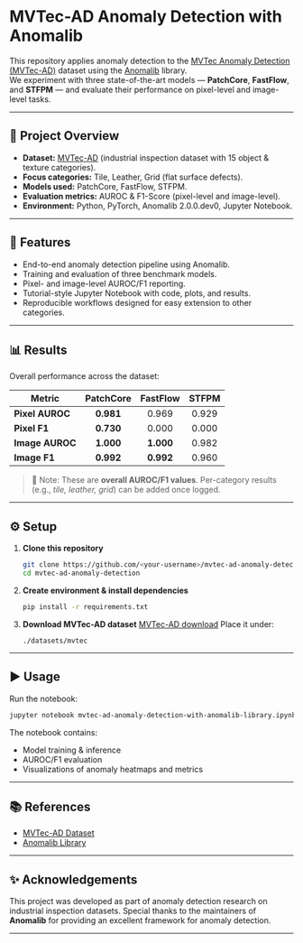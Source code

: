 
# MVTec-AD Anomaly Detection with Anomalib

This repository applies anomaly detection to the [MVTec Anomaly Detection (MVTec-AD)](https://www.mvtec.com/company/research/datasets/mvtec-ad) dataset using the [Anomalib](https://github.com/openvinotoolkit/anomalib) library.  
We experiment with three state-of-the-art models — **PatchCore**, **FastFlow**, and **STFPM** — and evaluate their performance on pixel-level and image-level tasks.

---

## 📌 Project Overview
- **Dataset:** [MVTec-AD](https://www.mvtec.com/company/research/datasets/mvtec-ad) (industrial inspection dataset with 15 object & texture categories).  
- **Focus categories:** Tile, Leather, Grid (flat surface defects).  
- **Models used:** PatchCore, FastFlow, STFPM.  
- **Evaluation metrics:** AUROC & F1-Score (pixel-level and image-level).  
- **Environment:** Python, PyTorch, Anomalib 2.0.0.dev0, Jupyter Notebook.  

---

## 🚀 Features
- End-to-end anomaly detection pipeline using Anomalib.  
- Training and evaluation of three benchmark models.  
- Pixel- and image-level AUROC/F1 reporting.  
- Tutorial-style Jupyter Notebook with code, plots, and results.  
- Reproducible workflows designed for easy extension to other categories.  

---

## 📊 Results

Overall performance across the dataset:

| Metric          | PatchCore | FastFlow | STFPM |
|-----------------|:---------:|:--------:|:-----:|
| **Pixel AUROC** | **0.981** |  0.969   | 0.929 |
| **Pixel F1**    | **0.730** |  0.000   | 0.000 |
| **Image AUROC** | **1.000** | **1.000**| 0.982 |
| **Image F1**    | **0.992** | **0.992**| 0.960 |

> 📌 Note: These are **overall AUROC/F1 values**. Per-category results (e.g., *tile, leather, grid*) can be added once logged.  

---

## ⚙️ Setup

1. **Clone this repository**
   ```bash
   git clone https://github.com/<your-username>/mvtec-ad-anomaly-detection.git
   cd mvtec-ad-anomaly-detection

2. **Create environment & install dependencies**

   ```bash
   pip install -r requirements.txt
   ```

3. **Download MVTec-AD dataset**
   [MVTec-AD download](https://www.mvtec.com/company/research/datasets/mvtec-ad)
   Place it under:

   ```
   ./datasets/mvtec
   ```

---

## ▶️ Usage

Run the notebook:

```bash
jupyter notebook mvtec-ad-anomaly-detection-with-anomalib-library.ipynb
```

The notebook contains:

* Model training & inference
* AUROC/F1 evaluation
* Visualizations of anomaly heatmaps and metrics

---

## 📚 References

* [MVTec-AD Dataset](https://www.mvtec.com/company/research/datasets/mvtec-ad)
* [Anomalib Library](https://github.com/openvinotoolkit/anomalib)

---

## ✨ Acknowledgements

This project was developed as part of anomaly detection research on industrial inspection datasets.
Special thanks to the maintainers of **Anomalib** for providing an excellent framework for anomaly detection.

---

```
